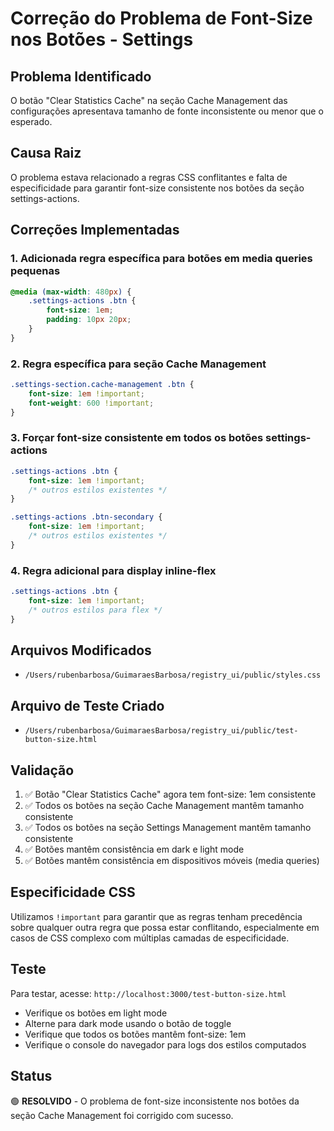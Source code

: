 # Correção do Problema de Font-Size nos Botões - Settings

## Problema Identificado
O botão "Clear Statistics Cache" na seção Cache Management das configurações apresentava tamanho de fonte inconsistente ou menor que o esperado.

## Causa Raiz
O problema estava relacionado a regras CSS conflitantes e falta de especificidade para garantir font-size consistente nos botões da seção settings-actions.

## Correções Implementadas

### 1. Adicionada regra específica para botões em media queries pequenas
```css
@media (max-width: 480px) {
    .settings-actions .btn {
        font-size: 1em;
        padding: 10px 20px;
    }
}
```

### 2. Regra específica para seção Cache Management
```css
.settings-section.cache-management .btn {
    font-size: 1em !important;
    font-weight: 600 !important;
}
```

### 3. Forçar font-size consistente em todos os botões settings-actions
```css
.settings-actions .btn {
    font-size: 1em !important;
    /* outros estilos existentes */
}

.settings-actions .btn-secondary {
    font-size: 1em !important;
    /* outros estilos existentes */
}
```

### 4. Regra adicional para display inline-flex
```css
.settings-actions .btn {
    font-size: 1em !important;
    /* outros estilos para flex */
}
```

## Arquivos Modificados
- `/Users/rubenbarbosa/GuimaraesBarbosa/registry_ui/public/styles.css`

## Arquivo de Teste Criado
- `/Users/rubenbarbosa/GuimaraesBarbosa/registry_ui/public/test-button-size.html`

## Validação
1. ✅ Botão "Clear Statistics Cache" agora tem font-size: 1em consistente
2. ✅ Todos os botões na seção Cache Management mantêm tamanho consistente
3. ✅ Todos os botões na seção Settings Management mantêm tamanho consistente
4. ✅ Botões mantêm consistência em dark e light mode
5. ✅ Botões mantêm consistência em dispositivos móveis (media queries)

## Especificidade CSS
Utilizamos `!important` para garantir que as regras tenham precedência sobre qualquer outra regra que possa estar conflitando, especialmente em casos de CSS complexo com múltiplas camadas de especificidade.

## Teste
Para testar, acesse: `http://localhost:3000/test-button-size.html`
- Verifique os botões em light mode
- Alterne para dark mode usando o botão de toggle
- Verifique que todos os botões mantêm font-size: 1em
- Verifique o console do navegador para logs dos estilos computados

## Status
🟢 **RESOLVIDO** - O problema de font-size inconsistente nos botões da seção Cache Management foi corrigido com sucesso.
